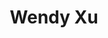 ---
name: Wendy Xu
title: Wendy Xu
description: Conversations with Practitioners
working_group: Conversations with Practitioners
link: https://xunwendyxu.wixsite.com/website
image: "/assets/organization/working_group_organizers/wendy_xu.png"
---